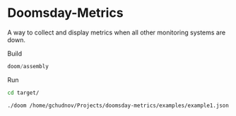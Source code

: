 # Doomsday-Metrics

A way to collect and display metrics when all other monitoring systems are down.


Build

```sbt
doom/assembly
```

Run

```bash
cd target/

./doom /home/gchudnov/Projects/doomsday-metrics/examples/example1.json

```
